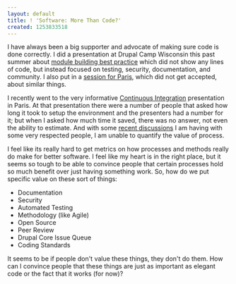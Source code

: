```yaml
---
layout: default
title: ! 'Software: More Than Code?'
created: 1253833518
---
```

I have always been a big supporter and advocate of making sure code is done correctly.  I did a presentation at Drupal Camp Wisconsin this past summer about [module building best practice](http://drupalcampwi.com/session/building-a-module-best-practices) which did not show any lines of code, but instead focused on testing, security, documentation, and community.  I also put in a [session for Paris](http://paris2009.drupalcon.org/session/caring-code-building-responsible-modules), which did not get accepted, about similar things.

I recently went to the very informative [Continuous Integration](http://paris2009.drupalcon.org/session/continuous-integration-and-drupal) presentation in Paris.  At that presentation there were a number of people that asked how long it took to setup the environment and the presenters had a number for it; but when I asked how much time it saved, there was no answer, not even the ability to estimate.  And with some [recent discussions](http://drupal.org/node/569178) I am having with some very respected people, I am unable to quantify the value of process.

I feel like its really hard to get metrics on how processes and methods really do make for better software.  I feel like my heart is in the right place, but it seems so tough to be able to convince people that certain processes hold so much benefit over just having something work.  So, how do we put specific value on these sort of things:

* Documentation
* Security
* Automated Testing
* Methodology (like Agile)
* Open Source
* Peer Review
* Drupal Core Issue Queue
* Coding Standards

It seems to be if people don't value these things, they don't do them.  How can I convince people that these things are just as important as elegant code or the fact that it works (for now)?

